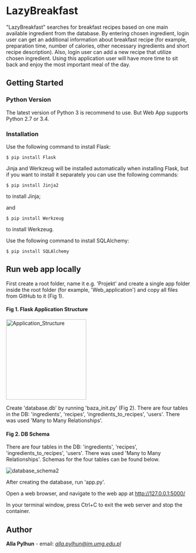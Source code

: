 # LazyBreakfast

"LazyBreakfast" searches for breakfast recipes based on one main available ingredient from the database. By entering chosen ingredient, login user can get an additional information about breakfast recipe (for example, preparation time, number of calories, other necessary ingredients and short recipe description). Also, login user can add a new recipe that utilize chosen ingredient. Using this application user will have more time to sit back and enjoy the most important meal of the day.


## Getting Started

### Python Version

The latest version of Python 3 is recommend to use. But Web App supports Python 2.7 or 3.4. 

### Installation

Use the following command to install Flask:
```
$ pip install Flask
```
Jinja and Werkzeug will be installed automatically when installing Flask, but if you want to install it separately you can use the following commands: 
```
$ pip install Jinja2
```
to install Jinja;

and

```
$ pip install Werkzeug
```
to install Werkzeug.

Use the following command to install SQLAlchemy:

```
$ pip install SQLAlchemy
```

## Run web app locally

First create a root folder, name it e.g. 'Projekt' and create a single app folder inside the root folder (for example, 'Web_application') and copy all files from GitHub to it (Fig 1). 

#### Fig 1. Flask Application Structure

<img width="219" alt="Application_Structure" src="https://user-images.githubusercontent.com/43549462/82710109-5a20c500-9c82-11ea-8f06-0f82c1478121.PNG">

Create 'database.db' by running 'baza_init.py' (Fig 2). There are four tables in the DB: 'ingredients', 'recipes', 'ingredients_to_recipes', 'users'. There was used 'Many to Many Relationships'. 

#### Fig 2. DB Schema

There are four tables in the DB: 'ingredients', 'recipes', 'ingredients_to_recipes', 'users'. 
There was used 'Many to Many Relationships'. 
Schemas for the four tables can be found below.

![database_schema2](https://user-images.githubusercontent.com/43549462/82700782-2ee0aa80-9c6f-11ea-9f3f-be329e4820f3.png)


After creating the database, run 'app.py'.

Open a web browser, and navigate to the web app at http://127.0.0.1:5000/

In your terminal window, press Ctrl+C to exit the web server and stop the container.

## Author

 **Alla Pylhun** - email: *alla.pylhun@im.umg.edu.pl* 
